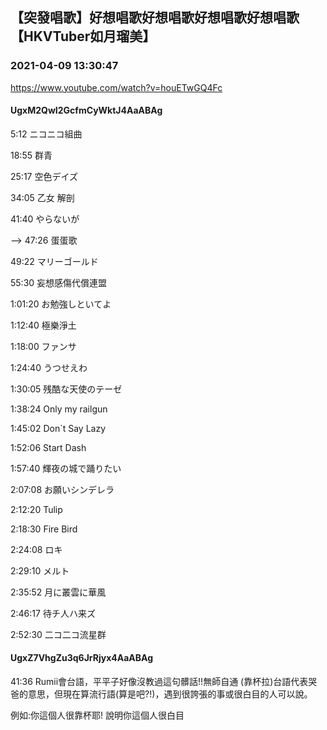 ## 【突發唱歌】好想唱歌好想唱歌好想唱歌好想唱歌【HKVTuber如月瑠美】
### 2021-04-09 13:30:47
https://www.youtube.com/watch?v=houETwGQ4Fc
#### UgxM2QwI2GcfmCyWktJ4AaABAg
5:12 ニコニコ組曲

18:55 群青

25:17 空色デイズ

34:05 乙女 解剖

41:40 やらないが

--> 47:26 蛋蛋歌

49:22 マリーゴールド

55:30 妄想感傷代償連盟

1:01:20 お勉強しといてよ

1:12:40 極樂淨土

1:18:00 ファンサ

1:24:40 うつせえわ

1:30:05 残酷な天使のテーゼ

1:38:24 Only my railgun

1:45:02 Don`t Say Lazy

1:52:06 Start Dash

1:57:40 輝夜の城で踊りたい

2:07:08 お願いシンデレラ 

2:12:20 Tulip

2:18:30 Fire Bird

2:24:08 ロキ

2:29:10 メルト

2:35:52 月に叢雲に華風

2:46:17 待チ人ハ来ズ

2:52:30 二コ二コ流星群

#### UgxZ7VhgZu3q6JrRjyx4AaABAg
41:36 Rumii會台語，平平子好像沒教過這句髒話!!無師自通 (靠杯拉)台語代表哭爸的意思，但現在算流行語(算是吧?!)，遇到很誇張的事或很白目的人可以說。

例如:你這個人很靠杯耶! 說明你這個人很白目

